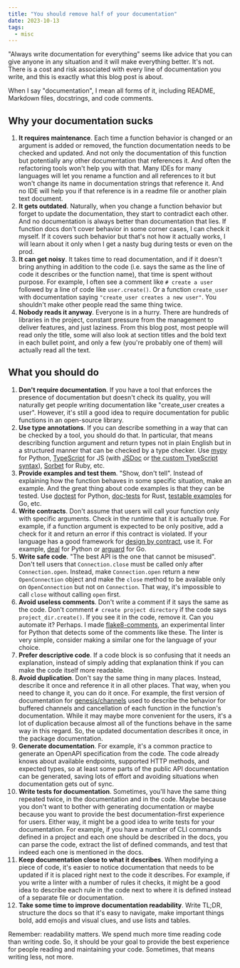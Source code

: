 ```yaml
---
title: "You should remove half of your documentation"
date: 2023-10-13
tags:
  - misc
---
```


"Always write documentation for everything" seems like advice that you can give anyone in any situation and it will make everything better. It's not. There is a cost and risk associated with every line of documentation you write, and this is exactly what this blog post is about.

When I say "documentation", I mean all forms of it, including README, Markdown files, docstrings, and code comments.

## Why your documentation sucks

1. **It requires maintenance**. Each time a function behavior is changed or an argument is added or removed, the function documentation needs to be checked and updated. And not only the documentation of this function but potentially any other documentation that references it. And often the refactoring tools won't help you with that. Many IDEs for many languages will let you rename a function and all references to it but won't change its name in documentation strings that reference it. And no IDE will help you if that reference is in a readme file or another plain text document.
1. **It gets outdated**. Naturally, when you change a function behavior but forget to update the documentation, they start to contradict each other. And no documentation is always better than documentation that lies. If function docs don't cover behavior in some corner cases, I can check it myself. If it covers such behavior but that's not how it actually works, I will learn about it only when I get a nasty bug during tests or even on the prod.
1. **It can get noisy**. It takes time to read documentation, and if it doesn't bring anything in addition to the code (i.e. says the same as the line of code it describes or the function name), that time is spent without purpose. For example, I often see a comment like `# create a user` followed by a line of code like `user.create()`. Or a function `create_user` with documentation saying `"create_user creates a new user"`. You shouldn't make other people read the same thing twice.
1. **Nobody reads it anyway**. Everyone is in a hurry. There are hundreds of libraries in the project, constant pressure from the management to deliver features, and just laziness. From this blog post, most people will read only the title, some will also look at section titles and the bold text in each bullet point, and only a few (you're probably one of them) will actually read all the text.

## What you should do

1. **Don't require documentation**. If you have a tool that enforces the presence of documentation but doesn't check its quality, you will naturally get people writing documentation like "create_user creates a user". However, it's still a good idea to require documentation for public functions in an open-source library.
1. **Use type annotations**. If you can describe something in a way that can be checked by a tool, you should do that. In particular, that means describing function argument and return types not in plain English but in a structured manner that can be checked by a type checker. Use [mypy](https://mypy.readthedocs.io/en/stable/) for Python, [TypeScript](https://www.typescriptlang.org/) for JS (with [JSDoc](https://www.typescriptlang.org/docs/handbook/intro-to-js-ts.html) or [the custom TypeScript syntax](https://www.typescriptlang.org/docs/handbook/typescript-in-5-minutes.html)), [Sorbet](https://sorbet.org/) for Ruby, etc.
1. **Provide examples and test them**. "Show, don't tell". Instead of explaining how the function behaves in some specific situation, make an example. And the great thing about code examples is that they can be tested. Use [doctest](https://docs.python.org/3/library/doctest.html) for Python, [doc-tests](https://doc.rust-lang.org/book/ch14-02-publishing-to-crates-io.html#documentation-comments-as-tests) for Rust, [testable examples](https://go.dev/blog/examples) for Go, etc.
1. **Write contracts**. Don't assume that users will call your function only with specific arguments. Check in the runtime that it is actually true. For example, if a function argument is expected to be only positive, add a check for it and return an error if this contract is violated. If your language has a good framework for [design by contract](https://en.wikipedia.org/wiki/Design_by_contract), use it. For example, [deal](https://github.com/life4/deal) for Python or [arguard](https://github.com/orsinium-labs/arguard) for Go.
1. **Write safe code**. "The best API is the one that cannot be misused". Don't tell users that `Connection.close` must be called only after `Connection.open`. Instead, make `Connection.open` return a new `OpenConnection` object and make the `close` method to be available only on `OpenConnection` but not on `Connection`. That way, it's impossible to call `close` without calling `open` first.
1. **Avoid useless comments**. Don't write a comment if it says the same as the code. Don't comment `# create project directory` if the code says `project_dir.create()`. If you see it in the code, remove it. Can you automate it? Perhaps. I made [flake8-comments](https://github.com/orsinium-labs/flake8-comments), an experimental linter for Python that detects some of the comments like these. The linter is very simple, consider making a similar one for the language of your choice.
1. **Prefer descriptive code**. If a code block is so confusing that it needs an explanation, instead of simply adding that explanation think if you can make the code itself more readable.
1. **Avoid duplication**. Don't say the same thing in many places. Instead, describe it once and reference it in all other places. That way, when you need to change it, you can do it once. For example, the first version of documentation for [genesis/channels](https://pkg.go.dev/github.com/life4/genesis@v1.10.0/channels) used to describe the behavior for buffered channels and cancellation of each function in the function's documentation. While it may maybe more convenient for the users, it's a lot of duplication because almost all of the functions behave in the same way in this regard. So, the updated documentation describes it once, in the package documentation.
1. **Generate documentation**. For example, it's a common practice to generate an OpenAPI specification from the code. The code already knows about available endpoints, supported HTTP methods, and expected types, so at least some parts of the public API documentation can be generated, saving lots of effort and avoiding situations when documentation gets out of sync.
1. **Write tests for documentation**. Sometimes, you'll have the same thing repeated twice, in the documentation and in the code. Maybe because you don't want to bother with generating documentation or maybe because you want to provide the best documentation-first experience for users. Either way, it might be a good idea to write tests for your documentation. For example, if you have a number of CLI commands defined in a project and each one should be described in the docs, you can parse the code, extract the list of defined commands, and test that indeed each one is mentioned in the docs.
1. **Keep documentation close to what it describes**. When modifying a piece of code, it's easier to notice documentation that needs to be updated if it is placed right next to the code it describes. For example, if you write a linter with a number of rules it checks, it might be a good idea to describe each rule in the code next to where it is defined instead of a separate file or documentation.
1. **Take some time to improve documentation readability**. Write TL;DR, structure the docs so that it's easy to navigate, make important things bold, add emojis and visual clues, and use lists and tables.

Remember: readability matters. We spend much more time reading code than writing code. So, it should be your goal to provide the best experience for people reading and maintaining your code. Sometimes, that means writing less, not more.
